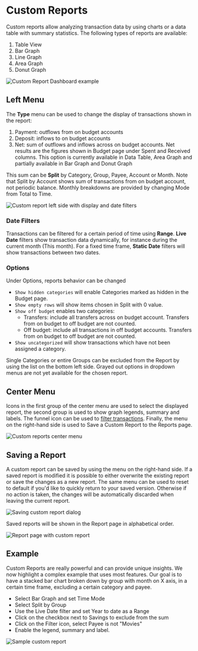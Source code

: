 # Custom Reports

Custom reports allow analyzing transaction data by using charts or a data table with summary statistics. The following types of reports are available:

1. Table View
2. Bar Graph
3. Line Graph
4. Area Graph
5. Donut Graph

![Custom Report Dashboard example](/img/reports/cr-fancy-example.png)

## Left Menu

The **Type** menu can be used to change the display of transactions shown in the report:
1. Payment: outflows from on budget accounts
2. Deposit: inflows to on budget accounts
3. Net: sum of outflows and inflows across on budget accounts. Net results are the figures shown in Budget page under Spent and Received columns. This option is currently available in Data Table, Area Graph and partially available in Bar Graph and Donut Graph

This sum can be **Split** by Category, Group, Payee, Account or Month.
Note that Split by Account shows sum of transactions from on budget account, not periodic balance.
Monthly breakdowns are provided by changing Mode from Total to Time.

![Custom report left side with display and date filters](/img/reports/cr-left-menu.png)

### Date Filters

Transactions can be filtered for a certain period of time using **Range**. **Live Date** filters show transaction data dynamically, for instance during the current month (This month). For a fixed time frame, **Static Date** filters will show transactions between two dates.

### Options

Under Options, reports behavior can be changed

* `Show hidden categories` will enable Categories marked as hidden in the Budget page.
* `Show empty rows` will show items chosen in Split with 0 value.
* `Show off budget` enables two categories:
	* Transfers: include all transfers across on budget account. Transfers from on budget to off budget are not counted.
	* Off budget: include all transactions in off budget accounts. Transfers from on budget to off budget are not counted.
* `Show uncategorized` will show transactions which have not been assigned a category.

Single Categories or entire Groups can be excluded from the Report by using the list on the bottom left side.
Grayed out options in dropdown menus are not yet available for the chosen report.

## Center Menu

Icons in the first group of the center menu are used to select the displayed report, the second group is used to show graph legends, summary and labels. The funnel icon can be used to [filter transactions](/docs/transactions/filters.md). Finally, the menu on the right-hand side is used to Save a Custom Report to the Reports page.

![Custom reports center menu](/img/reports/cr-center-menu.png)

## Saving a Report

A custom report can be saved by using the menu on the right-hand side. If a saved report is modified it is possible to either overwrite the existing report or save the changes as a new report. The same menu can be used to reset to default if you'd like to quickly return to your saved version. Otherwise if no action is taken, the changes will be automatically discarded when leaving the current report.

![Saving custom report dialog](/img/reports/cr-save.png)

Saved reports will be shown in the Report page in alphabetical order.

![Report page with custom report](/img/reports/cr-page.png)

## Example

Custom Reports are really powerful and can provide unique insights. We now highlight a complex example that uses most features. Our goal is to have a stacked bar chart broken down by group with month on X axis, in a certain time frame, excluding a certain category and payee.

* Select Bar Graph and set Time Mode
* Select Split by Group
* Use the Live Date filter and set Year to date as a Range
* Click on the checkbox next to Savings to exclude from the sum
* Click on the Filter icon, select Payee is not "Movies"
* Enable the legend, summary and label.

![Sample custom report](/img/reports/cr-example.png)

